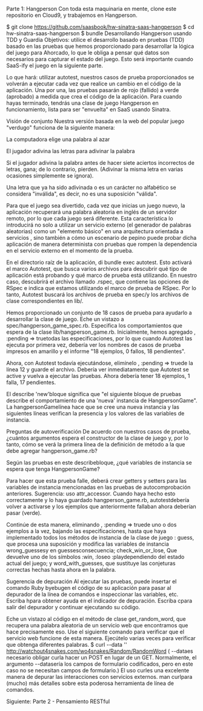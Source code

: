 Parte 1: Hangperson
Con toda esta maquinaria en mente, clone este repositorio en Cloud9, y trabajemos en Hangperson.

$ git clone https://github.com/saasbook/hw-sinatra-saas-hangperson
$ cd hw-sinatra-saas-hangperson
$ bundle
Desarrollando Hangperson usando TDD y Guardia
Objetivos: utilice el desarrollo basado en pruebas (TDD) basado en las pruebas que hemos proporcionado para desarrollar la lógica del juego para Ahorcado, lo que le obliga a pensar qué datos son necesarios para capturar el estado del juego. Esto será importante cuando SaaS-ify el juego en la siguiente parte.

Lo que hará: utilizar autotest, nuestros casos de prueba proporcionados se volverán a ejecutar cada vez que realice un cambio en el código de la aplicación. Una por una, las pruebas pasarán de rojo (fallido) a verde (aprobado) a medida que crea el código de la aplicación. Para cuando hayas terminado, tendrás una clase de juego Hangperson en funcionamiento, lista para ser "envuelta" en SaaS usando Sinatra.

Visión de conjunto
Nuestra versión basada en la web del popular juego "verdugo" funciona de la siguiente manera:

La computadora elige una palabra al azar

El jugador adivina las letras para adivinar la palabra

Si el jugador adivina la palabra antes de hacer siete aciertos incorrectos de letras, gana; de lo contrario, pierden. (Adivinar la misma letra en varias ocasiones simplemente se ignora).

Una letra que ya ha sido adivinada o es un carácter no alfabético se considera "inválida", es decir, no es una suposición "válida".

Para que el juego sea divertido, cada vez que inicias un juego nuevo, la aplicación recuperará una palabra aleatoria en inglés de un servidor remoto, por lo que cada juego será diferente. Esta característica lo introducirá no solo a utilizar un servicio externo (el generador de palabras aleatorias) como un "elemento básico" en una arquitectura orientada a servicios , sino también a cómo un escenario de pepino puede probar dicha aplicación de manera determinista con pruebas que rompen la dependencia en el servicio externo en el momento de la prueba.

En el directorio raíz de la aplicación, di bundle exec autotest.
Esto activará el marco Autotest, que busca varios archivos para descubrir qué tipo de aplicación está probando y qué marco de prueba está utilizando. En nuestro caso, descubrirá el archivo llamado .rspec, que contiene las opciones de RSpec e indica que estamos utilizando el marco de prueba de RSpec. Por lo tanto, Autotest buscará los archivos de prueba en spec/y los archivos de clase correspondientes en lib/.

Hemos proporcionado un conjunto de 18 casos de prueba para ayudarlo a desarrollar la clase de juego. Eche un vistazo a spec/hangperson_game_spec.rb. Especifica los comportamientos que espera de la clase lib/hangperson_game.rb. Inicialmente, hemos agregado , :pending => truetodas las especificaciones, por lo que cuando Autotest las ejecuta por primera vez, debería ver los nombres de casos de prueba impresos en amarillo y el informe "18 ejemplos, 0 fallos, 18 pendientes".

Ahora, con Autotest todavía ejecutándose, elimínelo , :pending => truede la línea 12 y guarde el archivo. Debería ver inmediatamente que Autotest se active y vuelva a ejecutar las pruebas. Ahora debería tener 18 ejemplos, 1 falla, 17 pendientes.

El describe 'new'bloque significa que "el siguiente bloque de pruebas describe el comportamiento de una 'nueva' instancia de HangpersonGame". La hangpersonGamelínea hace que se cree una nueva instancia y las siguientes líneas verifican la presencia y los valores de las variables de instancia.

Preguntas de autoverificación
De acuerdo con nuestros casos de prueba, ¿cuántos argumentos espera el constructor de la clase de juego y, por lo tanto, cómo se verá la primera línea de la definición de método a la que debe agregar hangperson_game.rb?

Según las pruebas en este describebloque, ¿qué variables de instancia se espera que tenga HangpersonGame?

Para hacer que esta prueba falle, deberá crear getters y setters para las variables de instancia mencionadas en las pruebas de autocomprobación anteriores. Sugerencia: uso attr_accessor. Cuando haya hecho esto correctamente y lo haya guardado hangperson_game.rb, autotestdebería volver a activarse y los ejemplos que anteriormente fallaban ahora deberían pasar (verde).

Continúe de esta manera, eliminando , :pending => truede uno o dos ejemplos a la vez, bajando las especificaciones, hasta que haya implementado todos los métodos de instancia de la clase de juego : guess, que procesa una suposición y modifica las variables de instancia wrong_guessesy en guessesconsecuencia; check_win_or_lose, Que devuelve uno de los símbolos :win, :loseo :playdependiendo del estado actual del juego; y word_with_guesses, que sustituye las conjeturas correctas hechas hasta ahora en la palabra.

Sugerencia de depuración
Al ejecutar las pruebas, puede insertar el comando Ruby byebugen el código de su aplicación para pasar al depurador de la línea de comandos e inspeccionar las variables, etc. Escriba hpara obtener ayuda en el indicador de depuración. Escriba cpara salir del depurador y continuar ejecutando su código.

Eche un vistazo al código en el método de clase get_random_word, que recupera una palabra aleatoria de un servicio web que encontramos que hace precisamente eso. Use el siguiente comando para verificar que el servicio web funcione de esta manera. Ejecútelo varias veces para verificar que obtenga diferentes palabras.
$ curl --data '' http://watchout4snakes.com/wo4snakes/Random/RandomWord
( --dataes necesario obligar curla hacer un POST en lugar de un GET. Normalmente, el argumento --datasería los campos de formulario codificados, pero en este caso no se necesitan campos de formulario.) El uso curles una excelente manera de depurar las interacciones con servicios externos. man curlpara (mucho) más detalles sobre esta poderosa herramienta de línea de comandos.

Siguiente: Parte 2 - Pensamiento RESTful
